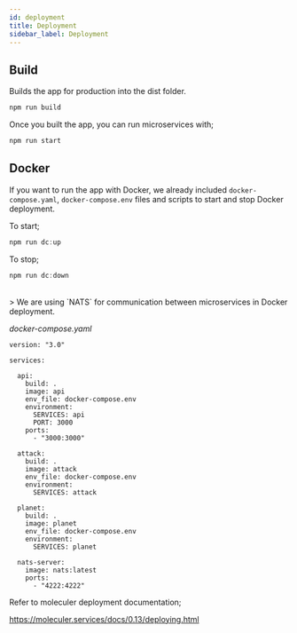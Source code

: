 ```yaml
---
id: deployment
title: Deployment
sidebar_label: Deployment
---
```


## Build

Builds the app for production into the dist folder.
```sh
npm run build
```

Once you built the app, you can run microservices with;

```sh
npm run start
```

## Docker

If you want to run the app with Docker, we already included `docker-compose.yaml`, `docker-compose.env` files and scripts to start and stop Docker deployment.

To start;
```js
npm run dc:up
```

To stop;
```js
npm run dc:down
```
<br>
> We are using `NATS` for communication between microservices in Docker deployment.

<br>

*docker-compose.yaml*
```
version: "3.0"

services:

  api:
    build: .
    image: api
    env_file: docker-compose.env
    environment:
      SERVICES: api
      PORT: 3000
    ports:
      - "3000:3000"

  attack:
    build: .
    image: attack
    env_file: docker-compose.env
    environment:
      SERVICES: attack

  planet:
    build: .
    image: planet
    env_file: docker-compose.env
    environment:
      SERVICES: planet

  nats-server:
    image: nats:latest
    ports:
      - "4222:4222"
```

Refer to moleculer deployment documentation;

 https://moleculer.services/docs/0.13/deploying.html
